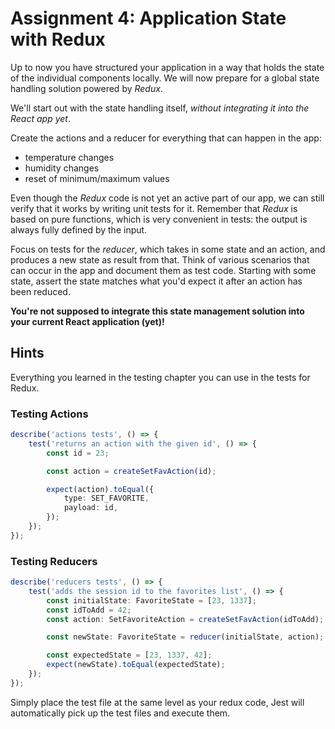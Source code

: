 # Assignment 4: Application State with Redux

Up to now you have structured your application in a way that holds the state of
the individual components locally. We will now prepare for a global state
handling solution powered by *Redux*.

We'll start out with the state handling itself, *without integrating it into the
React app yet*.

Create the actions and a reducer for everything that can happen in the app:

* temperature changes
* humidity changes
* reset of minimum/maximum values

Even though the *Redux* code is not yet an active part of our app, we can still
verify that it works by writing unit tests for it. Remember that *Redux* is
based on pure functions, which is very convenient in tests: the output is always
fully defined by the input.

Focus on tests for the *reducer*, which takes in some state and an action, and
produces a new state as result from that. Think of various scenarios that can
occur in the app and document them as test code. Starting with some state,
assert the state matches what you'd expect it after an action has been reduced.

**You're not supposed to integrate this state management solution into your
current React application (yet)!**

## Hints

Everything you learned in the testing chapter you can use in the tests for
Redux.

### Testing Actions

```typescript
describe('actions tests', () => {
    test('returns an action with the given id', () => {
        const id = 23;

        const action = createSetFavAction(id);

        expect(action).toEqual({
            type: SET_FAVORITE,
            payload: id,
        });
    });
});
```

### Testing Reducers

```typescript
describe('reducers tests', () => {
    test('adds the session id to the favorites list', () => {
        const initialState: FavoriteState = [23, 1337];
        const idToAdd = 42;
        const action: SetFavoriteAction = createSetFavAction(idToAdd);

        const newState: FavoriteState = reducer(initialState, action);

        const expectedState = [23, 1337, 42];
        expect(newState).toEqual(expectedState);
    });
});
```

Simply place the test file at the same level as your redux code, Jest will
automatically pick up the test files and execute them.
